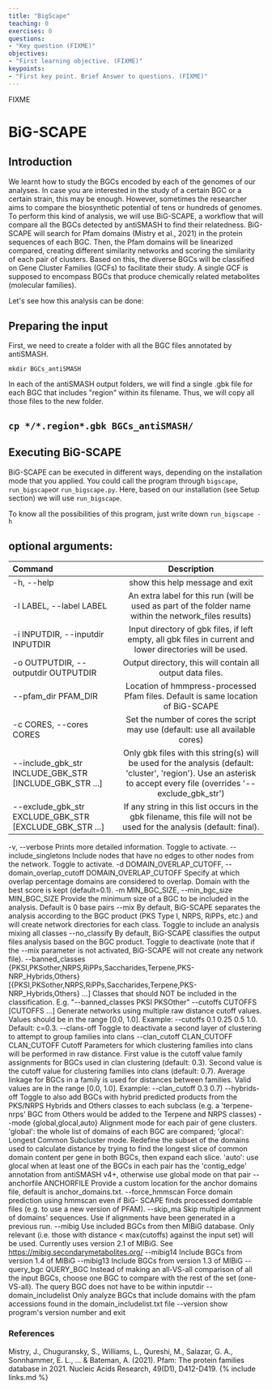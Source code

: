 ```yaml
---
title: "BigScape"
teaching: 0
exercises: 0
questions:
- "Key question (FIXME)"
objectives:
- "First learning objective. (FIXME)"
keypoints:
- "First key point. Brief Answer to questions. (FIXME)"
---
```

FIXME

# BiG-SCAPE

## Introduction

We learnt how to study the BGCs encoded by each of the genomes of our analyses. In case you are interested in the study of a certain BGC or a certain strain, this may be enough. However, sometimes the researcher aims to compare the biosynthetic potential of tens or hundreds of genomes. To perform this kind of analysis, we will use BiG-SCAPE, a workflow that will compare all the BGCs detected by antiSMASH to find their relatedness. BiG-SCAPE will search for Pfam domains (Mistry et al., 2021) in the protein sequences of each BGC. Then, the Pfam domains will be linearized compared, creating different similarity networks and scoring the similarity of each pair of clusters. Based on this, the diverse BGCs will be classified on Gene Cluster Families (GCFs) to facilitate their study. A single GCF is supposed to encompass BGCs that produce chemically related metabolites (molecular families).

Let's see how this analysis can be done:

## Preparing the input

First, we need to create a folder with all the BGC files annotated by antiSMASH. 

`mkdir BGCs_antiSMASH`

In each of the antiSMASH output folders, we will find a single .gbk file for each BGC that includes "region" within its filename. Thus, we will copy all those files to the new folder.

`cp */*.region*.gbk BGCs_antiSMASH/`
---
## Executing BiG-SCAPE

BiG-SCAPE can be executed in different ways, depending on the installation mode that you applied. You could call the program through `bigscape`, `run_bigscape`or `run_bigscape.py`. Here, based on our installation (see Setup section) we will use `run_bigscape`. 

To know all the possibilities of this program, just write down `run_bigscape -h`

optional arguments:
--------
| Command               | Description |
| :---                  |    :----:   |
|  -h, --help           | show this help message and exit
|  -l LABEL, --label LABEL | An extra label for this run (will be used as part of the folder name within the network_files results)
|  -i INPUTDIR, --inputdir INPUTDIR | Input directory of gbk files, if left empty, all gbk files in current and lower directories will be used.
|  -o OUTPUTDIR, --outputdir OUTPUTDIR  | Output directory, this will contain all output data files.
|  --pfam_dir PFAM_DIR  | Location of hmmpress-processed Pfam files. Default is same location of BiG-SCAPE
|  -c CORES, --cores CORES | Set the number of cores the script may use (default: use all available cores)
|  --include_gbk_str INCLUDE_GBK_STR [INCLUDE_GBK_STR ...] | Only gbk files with this string(s) will be used for the analysis (default: 'cluster', 'region'). Use an asterisk to accept every file (overrides '--exclude_gbk_str')
|  --exclude_gbk_str EXCLUDE_GBK_STR [EXCLUDE_GBK_STR ...] | If any string in this list occurs in the gbk filename, this file will not be used for the analysis (default: final).
  -v, --verbose         Prints more detailed information. Toggle to activate.
  --include_singletons  Include nodes that have no edges to other nodes from
                        the network. Toggle to activate.
  -d DOMAIN_OVERLAP_CUTOFF, --domain_overlap_cutoff DOMAIN_OVERLAP_CUTOFF
                        Specify at which overlap percentage domains are
                        considered to overlap. Domain with the best score is
                        kept (default=0.1).
  -m MIN_BGC_SIZE, --min_bgc_size MIN_BGC_SIZE
                        Provide the minimum size of a BGC to be included in
                        the analysis. Default is 0 base pairs
  --mix                 By default, BiG-SCAPE separates the analysis according
                        to the BGC product (PKS Type I, NRPS, RiPPs, etc.) and
                        will create network directories for each class. Toggle
                        to include an analysis mixing all classes
  --no_classify         By default, BiG-SCAPE classifies the output files
                        analysis based on the BGC product. Toggle to
                        deactivate (note that if the --mix parameter is not
                        activated, BiG-SCAPE will not create any network
                        file).
  --banned_classes {PKSI,PKSother,NRPS,RiPPs,Saccharides,Terpene,PKS-NRP_Hybrids,Others} [{PKSI,PKSother,NRPS,RiPPs,Saccharides,Terpene,PKS-NRP_Hybrids,Others} ...]
                        Classes that should NOT be included in the
                        classification. E.g. "--banned_classes PKSI PKSOther"
  --cutoffs CUTOFFS [CUTOFFS ...]
                        Generate networks using multiple raw distance cutoff
                        values. Values should be in the range [0.0, 1.0].
                        Example: --cutoffs 0.1 0.25 0.5 1.0. Default: c=0.3.
  --clans-off           Toggle to deactivate a second layer of clustering to
                        attempt to group families into clans
  --clan_cutoff CLAN_CUTOFF CLAN_CUTOFF
                        Cutoff Parameters for which clustering families into
                        clans will be performed in raw distance. First value
                        is the cutoff value family assignments for BGCs used
                        in clan clustering (default: 0.3). Second value is the
                        cutoff value for clustering families into clans
                        (default: 0.7). Average linkage for BGCs in a family
                        is used for distances between families. Valid values
                        are in the range [0.0, 1.0]. Example: --clan_cutoff
                        0.3 0.7)
  --hybrids-off         Toggle to also add BGCs with hybrid predicted products
                        from the PKS/NRPS Hybrids and Others classes to each
                        subclass (e.g. a 'terpene-nrps' BGC from Others would
                        be added to the Terpene and NRPS classes)
  --mode {global,glocal,auto}
                        Alignment mode for each pair of gene clusters.
                        'global': the whole list of domains of each BGC are
                        compared; 'glocal': Longest Common Subcluster mode.
                        Redefine the subset of the domains used to calculate
                        distance by trying to find the longest slice of common
                        domain content per gene in both BGCs, then expand each
                        slice. 'auto': use glocal when at least one of the
                        BGCs in each pair has the 'contig_edge' annotation
                        from antiSMASH v4+, otherwise use global mode on that
                        pair
  --anchorfile ANCHORFILE
                        Provide a custom location for the anchor domains file,
                        default is anchor_domains.txt.
  --force_hmmscan       Force domain prediction using hmmscan even if BiG-
                        SCAPE finds processed domtable files (e.g. to use a
                        new version of PFAM).
  --skip_ma             Skip multiple alignment of domains' sequences. Use if
                        alignments have been generated in a previous run.
  --mibig               Use included BGCs from then MIBiG database. Only
                        relevant (i.e. those with distance < max(cutoffs)
                        against the input set) will be used. Currently uses
                        version 2.1 of MIBiG. See
                        https://mibig.secondarymetabolites.org/
  --mibig14             Include BGCs from version 1.4 of MIBiG
  --mibig13             Include BGCs from version 1.3 of MIBiG
  --query_bgc QUERY_BGC
                        Instead of making an all-VS-all comparison of all the
                        input BGCs, choose one BGC to compare with the rest of
                        the set (one-VS-all). The query BGC does not have to
                        be within inputdir
  --domain_includelist  Only analyze BGCs that include domains with the pfam
                        accessions found in the domain_includelist.txt file
  --version             show program's version number and exit


### References
Mistry, J., Chuguransky, S., Williams, L., Qureshi, M., Salazar, G. A., Sonnhammer, E. L., ... & Bateman, A. (2021). Pfam: The protein families database in 2021. Nucleic Acids Research, 49(D1), D412-D419.
{% include links.md %}
